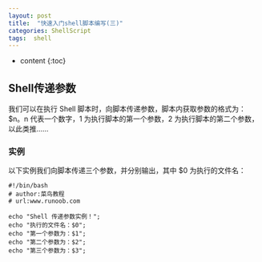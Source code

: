 ```yaml
---
layout: post
title:	"快速入门shell脚本编写(三)"
categories: ShellScript
tags:  shell
---
```


* content
{:toc}



## Shell传递参数

我们可以在执行 Shell 脚本时，向脚本传递参数，脚本内获取参数的格式为：$n。n 代表一个数字，1 为执行脚本的第一个参数，2 为执行脚本的第二个参数，以此类推……

### 实例

以下实例我们向脚本传递三个参数，并分别输出，其中 $0 为执行的文件名：

    #!/bin/bash
    # author:菜鸟教程
    # url:www.runoob.com

    echo "Shell 传递参数实例！";
    echo "执行的文件名：$0";
    echo "第一个参数为：$1";
    echo "第二个参数为：$2";
    echo "第三个参数为：$3";

